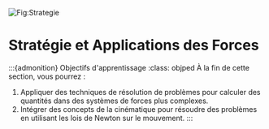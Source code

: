 ![Fig:Strategie](figures/StrategieIntro.jpg)
# Stratégie et Applications des Forces

:::{admonition} Objectifs d'apprentissage
:class: objped
À la fin de cette section, vous pourrez :

1. Appliquer des techniques de résolution de problèmes pour calculer des quantités dans des systèmes de forces plus complexes.
2. Intégrer des concepts de la cinématique pour résoudre des problèmes en utilisant les lois de Newton sur le mouvement.
:::
 
```{tableofcontents}
```
